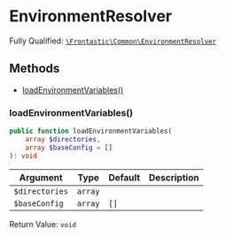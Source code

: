 #  EnvironmentResolver

Fully Qualified: [`\Frontastic\Common\EnvironmentResolver`](../../src/php/EnvironmentResolver.php)

## Methods

* [loadEnvironmentVariables()](#loadenvironmentvariables)

### loadEnvironmentVariables()

```php
public function loadEnvironmentVariables(
    array $directories,
    array $baseConfig = []
): void
```

Argument|Type|Default|Description
--------|----|-------|-----------
`$directories`|`array`||
`$baseConfig`|`array`|`[]`|

Return Value: `void`

